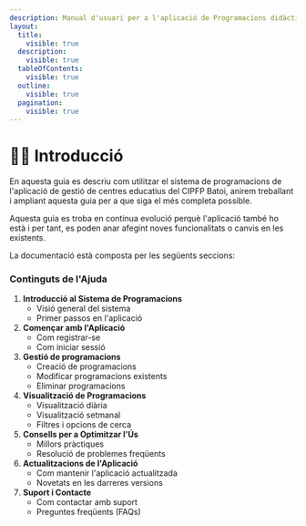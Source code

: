 ```yaml
---
description: Manual d'usuari per a l'aplicació de Programacions didàctiques del CIPFP Batoi
layout:
  title:
    visible: true
  description:
    visible: true
  tableOfContents:
    visible: true
  outline:
    visible: true
  pagination:
    visible: true
---
```


# 🧙‍♂️ Introducció

En aquesta guia es descriu com utilitzar el sistema de programacions de l'aplicació de gestió de centres educatius del CIPFP Batoi, anirem treballant i ampliant aquesta guia per a que siga el més completa possible.

Aquesta guia es troba en continua evolució perquè l'aplicació també ho està i per tant, es poden anar afegint noves funcionalitats o canvis en les existents.

La documentació està composta per les següents seccions:

### Continguts de l'Ajuda

1. **Introducció al Sistema de Programacions**
   * Visió general del sistema
   * Primer passos en l'aplicació
2. **Començar amb l'Aplicació**
   * Com registrar-se
   * Com iniciar sessió
3. **Gestió de programacions**
   * Creació de programacions
   * Modificar programacions existents
   * Eliminar programacions
4. **Visualització de Programacions**
   * Visualització diària
   * Visualització setmanal
   * Filtres i opcions de cerca
5. **Consells per a Optimitzar l'Ús**
   * Millors pràctiques
   * Resolució de problemes freqüents
6. **Actualitzacions de l'Aplicació**
   * Com mantenir l'aplicació actualitzada
   * Novetats en les darreres versions
7. **Suport i Contacte**
   * Com contactar amb suport
   * Preguntes freqüents (FAQs)

